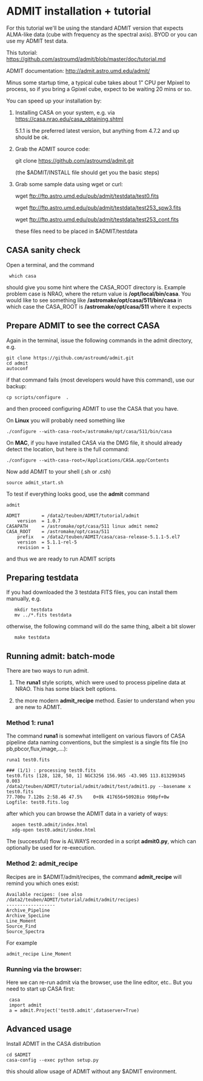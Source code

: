# ADMIT installation + tutorial

For this tutorial we'll be using the standard ADMIT version that
expects ALMA-like data (cube with frequency as the spectral
axis). BYOD or you can use my ADMIT test data.

This tutorial: https://github.com/astroumd/admit/blob/master/doc/tutorial.md

ADMIT documentation: http://admit.astro.umd.edu/admit/

Minus some startup time, a typical cube takes about 1" CPU per Mpixel
to process, so if you bring a Gpixel cube, expect to be waiting 20
mins or so.

You can speed up your installation by:

1) Installing CASA on your system, e.g. via https://casa.nrao.edu/casa_obtaining.shtml

    5.1.1 is the preferred latest version, but anything from 4.7.2 and up should be ok.
 
2) Grab the ADMIT source code:

   git clone https://github.com/astroumd/admit.git

   (the $ADMIT/INSTALL file should get you the basic steps)

3) Grab some sample data using wget or curl:

     wget ftp://ftp.astro.umd.edu/pub/admit/testdata/test0.fits

     wget ftp://ftp.astro.umd.edu/pub/admit/testdata/test253_spw3.fits

     wget ftp://ftp.astro.umd.edu/pub/admit/testdata/test253_cont.fits

   these files need to be placed in $ADMIT/testdata


## CASA sanity check

Open a terminal, and the command

     which casa

should give you some hint where the CASA_ROOT directory is. Example problem case is NRAO, where
the return value is **/opt/local/bin/casa**. You would like to see something like **/astromake/opt/casa/511/bin/casa**
in which case the CASA_ROOT is **/astromake/opt/casa/511** where it expects 

## Prepare ADMIT to see the correct CASA

Again in the terminal, issue the following commands in the admit directory, e.g.

    git clone https://github.com/astroumd/admit.git
    cd admit
    autoconf

if that command fails (most developers would have this command), use our backup:

    cp scripts/configure  .

and then proceed configuring ADMIT to use the CASA that you have.

On **Linux** you will probably need something like

    ./configure --with-casa-root=/astromake/opt/casa/511/bin/casa

On **MAC**, if you have installed CASA via the DMG file, it should already detect the location, but here is the full command:

    ./configure --with-casa-root=/Applications/CASA.app/Contents

Now add ADMIT to your shell (.sh or .csh)

    source admit_start.sh

To test if everything looks good, use the **admit** command

	admit

   	ADMIT        = /data2/teuben/ADMIT/tutorial/admit
   	    version  = 1.0.7
	CASAPATH     = /astromake/opt/casa/511 linux admit nemo2
	CASA_ROOT    = /astromake/opt/casa/511
	    prefix   = /data2/teuben/ADMIT/casa/casa-release-5.1.1-5.el7
	    version  = 5.1.1-rel-5
	    revision = 1

and thus we are ready to run ADMIT scripts

## Preparing testdata

If you had downloaded the 3 testdata FITS files, you can install them manually, e.g.

       mkdir testdata
       mv ../*.fits testdata

otherwise, the following command will do the same thing, albeit a bit slower

       make testdata


## Running admit: batch-mode


There are two ways to run admit.

1) The **runa1** style scripts, which were used to process pipeline data at NRAO. This has some
black belt options.

2) the more modern **admit_recipe** method. Easier to understand when you are new to ADMIT.

### Method 1: runa1

The command **runa1** is somewhat intelligent on various flavors of CASA pipeline data naming conventions, but
the simplest is a single fits file (no pb,pbcor,flux,image,....):

    runa1 test0.fits
    
    ### (1/1) : processing test0.fits
    test0.fits [128, 128, 50, 1] NGC3256 156.965 -43.905 113.813299345 0.003
    /data2/teuben/ADMIT/tutorial/admit/admit/test/admit1.py --basename x test0.fits
    77.700u 7.120s 2:58.46 47.5%	0+0k 417656+50928io 998pf+0w
    Logfile: test0.fits.log

after which you can browse the ADMIT data in a variety of ways:

      aopen test0.admit/index.html 
      xdg-open test0.admit/index.html

The (successful) flow is ALWAYS recorded in a script **admit0.py**, which can optionally be used for re-execution.

### Method 2: admit_recipe

Recipes are in $ADMIT/admit/recipes, the command **admit_recipe** will remind you which ones exist:

	Available recipes: (see also /data2/teuben/ADMIT/tutorial/admit/admit/recipes)
	------------------
	Archive_Pipeline
	Archive_SpecLine
	Line_Moment
	Source_Find
	Source_Spectra

For example

	admit_recipe Line_Moment 
	

### Running via the browser:

Here we can re-run admit via the browser, use the line editor, etc.. But you need to start up CASA first:

     casa
     import admit
     a = admit.Project('test0.admit',dataserver=True)


## Advanced usage

Install ADMIT in the CASA distribution

	cd $ADMIT
	casa-config --exec python setup.py

this should allow usage of ADMIT without any $ADMIT environment.
